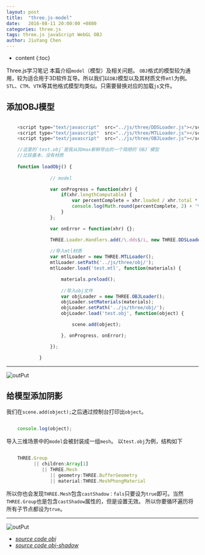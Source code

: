 ```yaml
---
layout: post
title:  "three.js-model"
date:   2016-08-11 20:00:00 +0800
categories: three.js
tags: three.js javaScript WebGL OBJ
author: JiuYang Chen
---
```


* content
{:toc}

Three.js学习笔记 本篇介绍`model`（模型）及相关问题。
`OBJ`格式的模型较为通用，较为适合用于3D软件互导。所以我们以`OBJ`模型以及其材质文件`mtl`为例。
`STL`、`CTM`、`VTK`等其他格式模型均类似。只需要替换对应的加载`js`文件。




## 添加OBJ模型


```js
    
	<script type="text/javascript"  src="../js/three/DDSLoader.js"></script> 
    <script type="text/javascript"  src="../js/three/MTLLoader.js"></script>
	<script type="text/javascript"  src="../js/three/OBJLoader.js"></script> 

    //这里的`test.obj`是我从3Dmax新鲜导出的一个简陋的`OBJ`模型 
    //比较基本，没有材质
    
    function loadObj() {
    
				// model

				var onProgress = function(xhr) {
					if(xhr.lengthComputable) {
						var percentComplete = xhr.loaded / xhr.total * 100;
						console.log(Math.round(percentComplete, 2) + '% downloaded');
					}
				};

				var onError = function(xhr) {};

				THREE.Loader.Handlers.add(/\.dds$/i, new THREE.DDSLoader());
                
                //导入mtl材质
				var mtlLoader = new THREE.MTLLoader();
				mtlLoader.setPath('../js/three/obj/');
				mtlLoader.load('test.mtl', function(materials) {

					materials.preload();
                    
                    //导入obj文件
					var objLoader = new THREE.OBJLoader();
					objLoader.setMaterials(materials);
					objLoader.setPath('../js/three/obj/');
					objLoader.load('test.obj', function(object) {

						scene.add(object);

					}, onProgress, onError);

				});

			}
```

 ***
![outPut](http://ww1.sinaimg.cn/mw690/c584f169gw1f6qrqzvbmpj20r40djaa9.jpg)


## 给模型添加阴影

我们在`scene.add(object);`之后通过控制台打印出`object`。

```js

    console.log(object);

```

导入三维场景中的`model`会被封装成一组`mesh`。
以`test.obj`为例，结构如下

```js

    THREE.Group
          || children:Array[1]
             || THREE.Mesh
                || geometry:THREE.BufferGeometry   
                || material:THREE.MeshPhongMaterial

```

所以你也会发现`THREE.Mesh`包含`castShadow：fals`只要设为`true`即可。当然`THREE.Group`也是包含`castShadow`属性的，但是设置无效。
所以你要循环遍历将所有子节点都设为`true`。


 ***
![outPut](http://ww2.sinaimg.cn/mw690/c584f169gw1f6qsq3dn5qj20uz0fzaaj.jpg)


* *[source code obj](https://github.com/Chenjy1225/Chenjy1225.github.io/blob/master/source/three-obj.html)*
* *[source code obj-shadow](https://github.com/Chenjy1225/Chenjy1225.github.io/blob/master/source/three-obj-shadow.html)*
